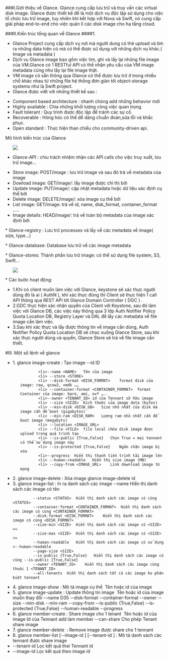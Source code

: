 ###I.Giới thiệu về Glance.
  Glance cung cấp lưu trữ và truy vấn các virtual disk image. Glance được thiết kế để là một dịch vụ độc lập sử dụng cho việc   tổ chức lưu trữ image, tuy nhiên khi kết hợp với Nova và Swift, nó cung cấp giải pháp end-to-end cho việc quản lí các disk   image cho hạ tầng cloud.

###II.Kiến trúc tổng quan về Glance
####1.
* Glance Project cung cấp dịch vụ nơi mà người dung có thẻ upload và tìm ra những data hiện có mà có thể được sử dụng với những dịch vụ khác.( Image và metadata )
* Dịch vụ Glance image bao gồm việc tìm, ghi và lấy lại những file image của VM.Glance có 1 RESTful API có thể nhận yêu cầu của VM image metadata cũng như lấy lại file image thật.
* VM image có sẵn thông qua Glance có thể được lưu trữ ở trong nhiều chỗ khác nhau từ những file hệ thống đơn giản tới object-storage systems như là Swift project.
* Glance được viết với những thiết kế sau :
<ul>
<li>Component based architecture : nhanh chóng add những behavior mới</li>
<li>Highly available : Chia những khối lượng công việc quan trọng.</li>
<li>Fault tolerant : Quy trình được độc lập để tránh các sự cố.</li>
<li>Recoverable : Hỏng hóc có thể dễ dàng chuẩn đoán,sửa lỗi và khắc phục.</li>
<li>Open standard : Thực hiện than chiếu cho community-driven api.</li>
</ul>
Mô hình kiến trúc của Glance

<ul>
<img src="http://ilearnstack.files.wordpress.com/2013/04/glance.png?w=300&h=300" >
</ul>

* Glance-API : chiu trách nhiệm nhận các API calls cho việc truy xuất, lưu trữ image...
<ul> 
<li> Store image: POST/image : lưu trữ image và sau đó trả về metadata của image</li>
<li> Dowload image: GET/image/<id>: lấy image được chỉ thị bởi <id> </li>
<li> Update image: PUT/image/<id>: cập nhật metadata hoặc dữ liệu xác định cụ thể bởi <image> </li>
<li> Delete image: DELETE/image/<id>: xóa image cụ thể bởi <id> </li>
<li> List image: GET/image: trả về id, name, disk_format, container_format …..</li>
<li> Image details: HEAD/image/<id>: trả về toàn bộ metadata của image xác định bởi <id></li>
</ul>
* Glance-registry : Lưu trữ processes và lấy về các metadata về image( size, type...)
<ul>
</ul>
* Glance-database: Database lưu trữ về các image metadata
<ul>
</ul>
* Glance-stores: Thành phần lưu trữ image: có thể sử dụng file system, S3, Swift...
<ul>
</ul>
<ul>
<img src="http://docs.openstack.org/developer/glance/_images/architecture.png" >
</ul>
* Các bước hoạt động:
<ul>
<li>1.Khi có client muốn làm việc với Glance, keystone sẽ xác thực người dùng đó là ai ( AuthN ), khi xác thực đúng thì Client sẽ thực hiện 1 call API thông qua REST API tới Glance Domain Controller ( DGC ) .</li>
<li>2.GDC thực hiện xác nhận quyền của Client với Keystone, sau đó làm việc với Glance DB, các việc này thông qua 3 lớp Auth  Notifier Policy Quota Location DB, Registry Layer và DAL để lấy các metadata về file image cần làm việc.</li>
<li>3.Sau khi xác thực và lấy được thông tin về image cần dùng, Auth  Notifier Policy Quota Location DB sẽ chọc xuống Glance Store, sau khi xác thực người dùng và quyền, Glance Store sẽ trả về file image cần thiết.</li>
</ul>
#III.	Một số lệnh về glance
<ul>
 
<li>1.	glance image-create : Tạo image	 --id <IMAGE_ID> ID
<ul>

			<li>--name <NAME>	Tên của image	
			<li> --store <STORE>		
			<li> --disk-format <DISK_FORMAT>	format disk của image: raw, qcow2, vmdk ……	
			<li> --container-format <CONTAINER_FORMAT>	format Container của image: bare, ami, ovf …..	
			<li>--owner <TENANT_ID>	id của Tennant sở hữu image	
			<li> --size <SIZE>	Kích thước của image data (bytes)	
			<li> --min-disk <DISK_GB>	Size nhỏ nhất của disk mà image cần để boot (gigabytes)	
			<li> --min-ram <DISK_RAM>	Lượng ram nhỏ nhất cần để boot image (megabyts)	
			<li> --location <IMAGE_URL>		
			<li> --file <FILE>	file local chứa disk image được upload trong quá trình tạo	
			<li> --is-public {True,False}	Chọn True = mọi tennant có thể sử dụng image này	
			<li> --is-protected {True,False}	Ngăn chặn image bị xóa	
			<li>--progress	Hiển thị thanh tiến trình tải image lên	
			<li> --human-readable	Hiển thị size image (MB)	
			<li> --copy-from <IMAGE_URL>	Link download image từ mạng	
</ul>
</li>					
<li>2.	glance image-delete : Xóa image	glance image-delete id<id image>	</li>	

<li>3.	glance image-list : In ra danh sách các image	 --name <NAME>	Hiển thị danh sách các image có tên <NAME>

			 --status <STATUS>	Hiển thị danh sách các image có cùng <STATUS>	
			 --container-format <CONTAINER_FORMAT>	Hiển thị danh sách các image có cùng <CONTAINER_FORMAT>	
			 --disk-format <DISK_FORMAT>	Hiển thị danh sách các image có cùng <DISK_FORMAT>	
			 --size-min <SIZE>	Hiển thị danh sách các image có <SIZE> >=	
			 --size-max <SIZE>	Hiển thị danh sách các image có <SIZE> <=	
			 --human-readable	Hiển thị danh sách các image có sử dụng <--human-readable	
			 --page-size <SIZE>		
			 --is-public {True,False}	Hiển thị danh sách các image có cùng --is-public {True,False}	
			 --owner <TENANT_ID>	Hiển thị danh sách các image cùng thuộc 1 <TENANT_ID>	
			 --all-tenants	Hiển thị danh sách tất cả các image ko phân biệt tennant	
<li>4.	glance image-show : Mô tả image cụ thể	<IMAGE>	Tên hoặc id của image	
<li>5.	glance image-update	: Update thông tin image	<IMAGE>	Tên hoặc id của image muốn thay đổi	
			 --name <NAME>D35		
			 --disk-format <DISK_FORMAT>		
			 --container-format <CONTAINER_FORMAT>		
			 --owner <TENANT_ID>		
			 --size <SIZE>		
			 --min-disk <DISK_GB>		
			 --min-ram <DISK_RAM>		
			 --copy-from <IMAGE_URL>		
			 --is-public {True,False}		
			 --is-protected {True,False}		
			 --human-readable		
			 --progress		
<li>6.	glance member-create	: Share image cho 1 tenant	<IMAGE>	Tên hoặc id của image	
			<TENANT_ID>	Id của Tennant add làm member	
			 --can-share	Cho phép Tenant share image	
<li>7.	glance member-delete <IMAGE> <TENANT_ID>	: Remove image được share cho 1 tennant			
<li>8.	glance member-list [--image-id <IMAGE_ID>] [--tenant-id <TENANT_ID>] : Mô tả danh sách các tennant được share image	
			<li>--tenant-id <TENANT_ID>	Lọc kết quả thei Tennant id	</li>
			<li> --image-id <IMAGE_ID>	Lọc kết quả theo image id	</li>


